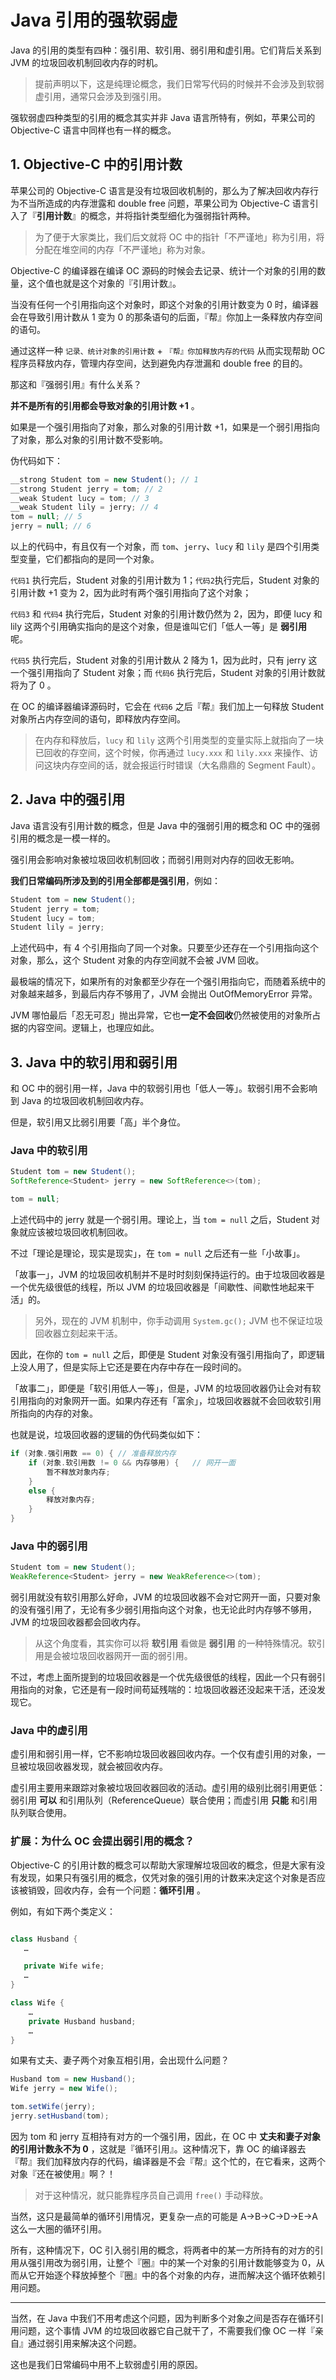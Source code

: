 # Java 引用的强软弱虚

Java 的引用的类型有四种：强引用、软引用、弱引用和虚引用。它们背后关系到 JVM 的垃圾回收机制回收内存的时机。

> 提前声明以下，这是纯理论概念，我们日常写代码的时候并不会涉及到软弱虚引用，通常只会涉及到强引用。

强软弱虚四种类型的引用的概念其实并非 Java 语言所特有，例如，苹果公司的 Objective-C 语言中同样也有一样的概念。


## 1. Objective-C 中的引用计数

苹果公司的 Objective-C 语言是没有垃圾回收机制的，那么为了解决回收内存行为不当所造成的内存泄露和 double free 问题，苹果公司为 Objective-C 语言引入了『**引用计数**』的概念，并将指针类型细化为强弱指针两种。

> 为了便于大家类比，我们后文就将 OC 中的指针「不严谨地」称为引用，将分配在堆空间的内存「不严谨地」称为对象。

Objective-C 的编译器在编译 OC 源码的时候会去记录、统计一个对象的引用的数量，这个值也就是这个对象的『引用计数』。

当没有任何一个引用指向这个对象时，即这个对象的引用计数变为 0 时，编译器会在导致引用计数从 1 变为 0 的那条语句的后面，『帮』你加上一条释放内存空间的语句。

通过这样一种 `记录、统计对象的引用计数` + `『帮』你加释放内存的代码` 从而实现帮助 OC 程序员释放内存，管理内存空间，达到避免内存泄漏和 double free 的目的。

那这和『强弱引用』有什么关系？

**并不是所有的引用都会导致对象的引用计数 +1** 。

如果是一个强引用指向了对象，那么对象的引用计数 +1，如果是一个弱引用指向了对象，那么对象的引用计数不受影响。

伪代码如下：

```java
__strong Student tom = new Student(); // 1
__strong Student jerry = tom; // 2
__weak Student lucy = tom; // 3
__weak Student lily = jerry; // 4
tom = null; // 5
jerry = null; // 6
```

以上的代码中，有且仅有一个对象，而 `tom`、`jerry`、`lucy` 和 `lily` 是四个引用类型变量，它们都指向的是同一个对象。

`代码1` 执行完后，Student 对象的引用计数为 1；`代码2`执行完后，Student 对象的引用计数 +1 变为 2，因为此时有两个强引用指向了这个对象；

`代码3` 和 `代码4` 执行完后，Student 对象的引用计数仍然为 2，因为，即便 lucy 和 lily 这两个引用确实指向的是这个对象，但是谁叫它们「低人一等」是 **弱引用** 呢。

`代码5` 执行完后，Student 对象的引用计数从 2 降为 1，因为此时，只有 jerry 这一个强引用指向了 Student 对象；而 `代码6` 执行完后，Student 对象的引用计数就将为了 0 。

在 OC 的编译器编译源码时，它会在 `代码6` 之后『帮』我们加上一句释放 Student 对象所占内存空间的语句，即释放内存空间。

> 在内存和释放后，`lucy` 和 `lily` 这两个引用类型的变量实际上就指向了一块已回收的存空间，这个时候，你再通过 `lucy.xxx` 和 `lily.xxx` 来操作、访问这块内存空间的话，就会报运行时错误（大名鼎鼎的 Segment Fault）。


## 2. Java 中的强引用

Java 语言没有引用计数的概念，但是 Java 中的强弱引用的概念和 OC 中的强弱引用的概念是一模一样的。

强引用会影响对象被垃圾回收机制回收；而弱引用则对内存的回收无影响。

**我们日常编码所涉及到的引用全部都是强引用**，例如：

```java
Student tom = new Student(); 
Student jerry = tom;
Student lucy = tom;
Student lily = jerry;
```

上述代码中，有 4 个引用指向了同一个对象。只要至少还存在一个引用指向这个对象，那么，这个 Student 对象的内存空间就不会被 JVM 回收。

最极端的情况下，如果所有的对象都至少存在一个强引用指向它，而随着系统中的对象越来越多，到最后内存不够用了，JVM 会抛出 OutOfMemoryError 异常。

JVM 哪怕最后「忍无可忍」抛出异常，它也**一定不会回收**仍然被使用的对象所占据的内容空间。逻辑上，也理应如此。


## 3. Java 中的软引用和弱引用


和 OC 中的弱引用一样，Java 中的软弱引用也「低人一等」。软弱引用不会影响到 Java 的垃圾回收机制回收内存。

但是，软引用又比弱引用要「高」半个身位。


### Java 中的软引用

```java
Student tom = new Student();
SoftReference<Student> jerry = new SoftReference<>(tom);

tom = null;
```

上述代码中的 jerry 就是一个弱引用。理论上，当 `tom = null` 之后，Student 对象就应该被垃圾回收机制回收。

不过「理论是理论，现实是现实」，在 `tom = null` 之后还有一些「小故事」。

「故事一」，JVM 的垃圾回收机制并不是时时刻刻保持运行的。由于垃圾回收器是一个优先级很低的线程，所以 JVM 的垃圾回收器是「间歇性、间歇性地起来干活」的。

> 另外，现在的 JVM 机制中，你手动调用 `System.gc();` JVM 也不保证垃圾回收器立刻起来干活。

因此，在你的 `tom = null` 之后，即便是 Student 对象没有强引用指向了，即逻辑上没人用了，但是实际上它还是要在内存中存在一段时间的。

「故事二」，即便是「软引用低人一等」，但是，JVM 的垃圾回收器仍让会对有软引用指向的对象网开一面。如果内存还有「富余」，垃圾回收器就不会回收软引用所指向的内存的对象。

也就是说，垃圾回收器的逻辑的伪代码类似如下：

```java
if (对象.强引用数 == 0) { // 准备释放内存
    if (对象.软引用数 != 0 && 内存够用) {   // 网开一面
        暂不释放对象内存;
    }
    else {
        释放对象内存;
    }
}
```



### Java 中的弱引用

```java
Student tom = new Student();
WeakReference<Student> jerry = new WeakReference<>(tom);
```

弱引用就没有软引用那么好命，JVM 的垃圾回收器不会对它网开一面，只要对象的没有强引用了，无论有多少弱引用指向这个对象，也无论此时内存够不够用，JVM 的垃圾回收器都会回收内存。

> 从这个角度看，其实你可以将 **软引用** 看做是 **弱引用** 的一种特殊情况。软引用是会被垃圾回收器网开一面的弱引用。

不过，考虑上面所提到的垃圾回收器是一个优先级很低的线程，因此一个只有弱引用指向的对象，它还是有一段时间苟延残喘的：垃圾回收器还没起来干活，还没发现它。


### Java 中的虚引用

虚引用和弱引用一样，它不影响垃圾回收器回收内存。一个仅有虚引用的对象，一旦被垃圾回收器发现，就会被回收内存。

虚引用主要用来跟踪对象被垃圾回收器回收的活动。虚引用的级别比弱引用更低：弱引用 **可以** 和引用队列（ReferenceQueue）联合使用；而虚引用 **只能** 和引用队列联合使用。


### 扩展：为什么 OC 会提出弱引用的概念？

Objective-C 的引用计数的概念可以帮助大家理解垃圾回收的概念，但是大家有没有发现，如果只有强引用的概念，仅凭对象的强引用的计数来决定这个对象是否应该被销毁，回收内存，会有一个问题：**循环引用** 。

例如，有如下两个类定义：

```java

class Husband {
   …

   private Wife wife;
   …
}

class Wife {
    …
    private Husband husband;
    …
}
```

如果有丈夫、妻子两个对象互相引用，会出现什么问题？

```java
Husband tom = new Husband();
Wife jerry = new Wife();

tom.setWife(jerry);
jerry.setHusband(tom);
```

因为 tom 和 jerry 互相持有对方的一个强引用，因此，在 OC 中 **丈夫和妻子对象的引用计数永不为 0** ，这就是『循环引用』。这种情况下，靠 OC 的编译器去『帮』我们加释放内存的代码，编译器是不会『帮』这个忙的，在它看来，这两个对象『还在被使用』啊？！

> 对于这种情况，就只能靠程序员自己调用 `free()` 手动释放。

当然，这只是最简单的循环引用情况，更复杂一点的可能是 A->B->C->D->E->A 这么一大圈的循环引用。

所有，这种情况下，OC 引入弱引用的概念，将两者中的某一方所持有的对方的引用从强引用改为弱引用，让整个『圈』中的某一个对象的引用计数能够变为 0，从而从它开始逐个释放掉整个『圈』中的各个对象的内存，进而解决这个循环依赖引用问题。

---

当然，在 Java 中我们不用考虑这个问题，因为判断多个对象之间是否存在循环引用问题，这个事情 JVM 的垃圾回收器它自己就干了，不需要我们像 OC 一样『亲自』通过弱引用来解决这个问题。

这也是我们日常编码中用不上软弱虚引用的原因。


